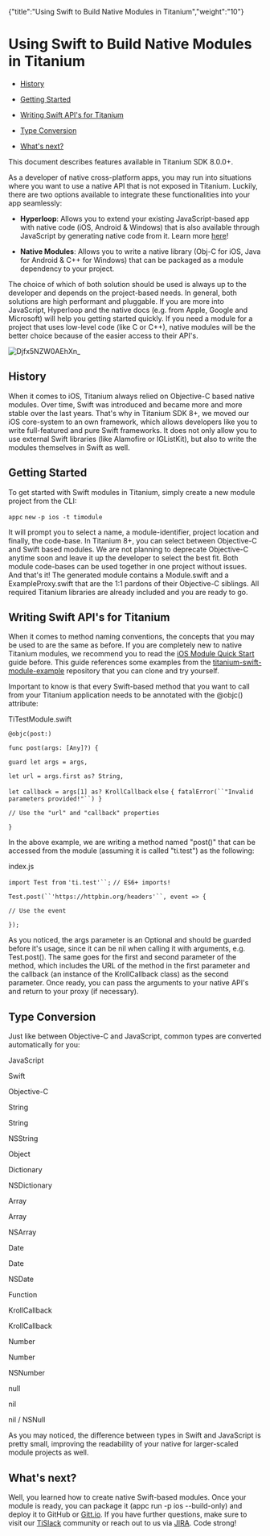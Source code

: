 {"title":"Using Swift to Build Native Modules in Titanium","weight":"10"} 

# Using Swift to Build Native Modules in Titanium

*   [History](#History)
    
*   [Getting Started](#GettingStarted)
    
*   [Writing Swift API's for Titanium](#WritingSwiftAPI'sforTitanium)
    
*   [Type Conversion](#TypeConversion)
    
*   [What's next?](#What'snext?)
    

This document describes features available in Titanium SDK 8.0.0+.

As a developer of native cross-platform apps, you may run into situations where you want to use a native API that is not exposed in Titanium. Luckily, there are two options available to integrate these functionalities into your app seamlessly:

*   **Hyperloop**: Allows you to extend your existing JavaScript-based app with native code (iOS, Android & Windows) that is also available through JavaScript by generating native code from it. Learn more [here](https://github.com/appcelerator/hyperloop-examples)!
    
*   **Native Modules**: Allows you to write a native library (Obj-C for iOS, Java for Android & C++ for Windows) that can be packaged as a module dependency to your project.
    

The choice of which of both solution should be used is always up to the developer and depends on the project-based needs. In general, both solutions are high performant and pluggable. If you are more into JavaScript, Hyperloop and the native docs (e.g. from Apple, Google and Microsoft) will help you getting started quickly. If you need a module for a project that uses low-level code (like C or C++), native modules will be the better choice because of the easier access to their API's.

![Djfx5NZW0AEhXn_](/Images/appc/download/attachments/56301010/Djfx5NZW0AEhXn_.jpg)

## History

When it comes to iOS, Titanium always relied on Objective-C based native modules. Over time, Swift was introduced and became more and more stable over the last years. That's why in Titanium SDK 8+, we moved our iOS core-system to an own framework, which allows developers like you to write full-featured and pure Swift frameworks. It does not only allow you to use external Swift libraries (like Alamofire or IGListKit), but also to write the modules themselves in Swift as well.

## Getting Started

To get started with Swift modules in Titanium, simply create a new module project from the CLI:

`appc` `new` `-p ios -t timodule`

It will prompt you to select a name, a module-identifier, project location and finally, the code-base. In Titanium 8+, you can select between Objective-C and Swift based modules. We are not planning to deprecate Objective-C anytime soon and leave it up the developer to select the best fit. Both module code-bases can be used together in one project without issues. And that's it! The generated module contains a <ModuleID>Module.swift and a <ModuleID>ExampleProxy.swift that are the 1:1 pardons of their Objective-C siblings. All required Titanium libraries are already included and you are ready to go.

## Writing Swift API's for Titanium

When it comes to method naming conventions, the concepts that you may be used to are the same as before. If you are completely new to native Titanium modules, we recommend you to read the [iOS Module Quick Start](/docs/appc/Titanium_SDK/Titanium_SDK_How-tos/Extending_Titanium_Mobile/iOS_Module_Development_Guide/iOS_Module_Quick_Start/) guide before. This guide references some examples from the [titanium-swift-module-example](https://github.com/hansemannn/titanium-swift-module-example) repository that you can clone and try yourself.

Important to know is that every Swift-based method that you want to call from your Titanium application needs to be annotated with the @objc() attribute:

TiTestModule.swift

`@objc(post:)`

`func post(args: [Any]?) {`

`guard let args = args,`

`let url = args.first as? String,`

`let callback = args[1] as? KrollCallback` `else` `{ fatalError(``"Invalid parameters provided!"``) }`

`// Use the "url" and "callback" properties`

`}`

In the above example, we are writing a method named "post()" that can be accessed from the module (assuming it is called "ti.test") as the following:

index.js

`import Test from` `'ti.test'``;` `// ES6+ imports!`

`Test.post(``'https://httpbin.org/headers'``, event => {`

`// Use the event`

`});`

As you noticed, the args parameter is an Optional and should be guarded before it's usage, since it can be nil when calling it with arguments, e.g. Test.post(). The same goes for the first and second parameter of the method, which includes the URL of the method in the first parameter and the callback (an instance of the KrollCallback class) as the second parameter. Once ready, you can pass the arguments to your native API's and return to your proxy (if necessary).

## Type Conversion

Just like between Objective-C and JavaScript, common types are converted automatically for you:

JavaScript

Swift

Objective-C

String

String

NSString

Object

Dictionary

NSDictionary

Array

Array

NSArray

Date

Date

NSDate

Function

KrollCallback

KrollCallback

Number

Number

NSNumber

null

nil

nil / NSNull

As you may noticed, the difference between types in Swift and JavaScript is pretty small, improving the readability of your native for larger-scaled module projects as well.

## What's next?

Well, you learned how to create native Swift-based modules. Once your module is ready, you can package it (appc run -p ios --build-only) and deploy it to GitHub or [Gitt.io](http://gitt.io). If you have further questions, make sure to visit our [TiSlack](http://tislack.org) community or reach out to us via [JIRA](https://jira.appcelerator.org). Code strong!